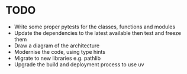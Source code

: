 # TODO

- Write some proper pytests for the classes, functions and modules
- Update the dependencies to the latest available then test and freeze them
- Draw a diagram of the architecture
- Modernise the code, using type hints
- Migrate to new libraries e.g. pathlib
- Upgrade the build and deployment process to use uv
